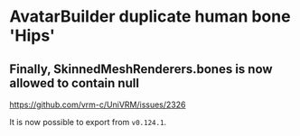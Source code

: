 # AvatarBuilder duplicate human bone 'Hips'

## Finally, SkinnedMeshRenderers.bones is now allowed to contain null

https://github.com/vrm-c/UniVRM/issues/2326

It is now possible to export from `v0.124.1`.
